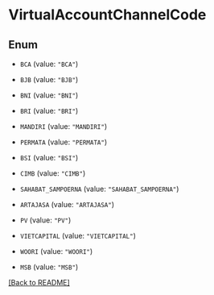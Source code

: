 # VirtualAccountChannelCode

## Enum


* `BCA` (value: `"BCA"`)

* `BJB` (value: `"BJB"`)

* `BNI` (value: `"BNI"`)

* `BRI` (value: `"BRI"`)

* `MANDIRI` (value: `"MANDIRI"`)

* `PERMATA` (value: `"PERMATA"`)

* `BSI` (value: `"BSI"`)

* `CIMB` (value: `"CIMB"`)

* `SAHABAT_SAMPOERNA` (value: `"SAHABAT_SAMPOERNA"`)

* `ARTAJASA` (value: `"ARTAJASA"`)

* `PV` (value: `"PV"`)

* `VIETCAPITAL` (value: `"VIETCAPITAL"`)

* `WOORI` (value: `"WOORI"`)

* `MSB` (value: `"MSB"`)


[[Back to README]](../../README.md)


